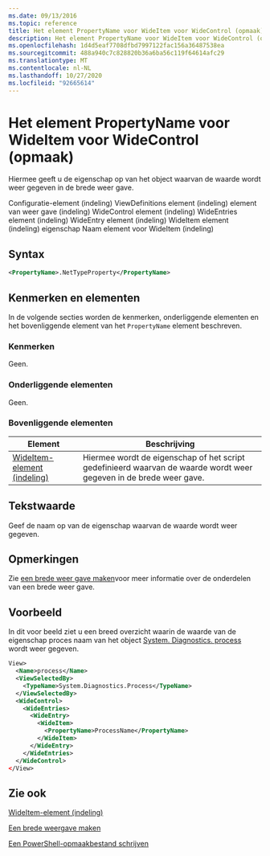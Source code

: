 ```yaml
---
ms.date: 09/13/2016
ms.topic: reference
title: Het element PropertyName voor WideItem voor WideControl (opmaak)
description: Het element PropertyName voor WideItem voor WideControl (opmaak)
ms.openlocfilehash: 1d4d5eaf7708dfbd7997122fac156a36487538ea
ms.sourcegitcommit: 488a940c7c828820b36a6ba56c119f64614afc29
ms.translationtype: MT
ms.contentlocale: nl-NL
ms.lasthandoff: 10/27/2020
ms.locfileid: "92665614"
---
```

# <a name="propertyname-element-for-wideitem-for-widecontrol-format"></a>Het element PropertyName voor WideItem voor WideControl (opmaak)

Hiermee geeft u de eigenschap op van het object waarvan de waarde wordt weer gegeven in de brede weer gave.

Configuratie-element (indeling) ViewDefinitions element (indeling) element van weer gave (indeling) WideControl element (indeling) WideEntries element (indeling) WideEntry element (indeling) WideItem element (indeling) eigenschap Naam element voor WideItem (indeling)

## <a name="syntax"></a>Syntax

```xml
<PropertyName>.NetTypeProperty</PropertyName>
```

## <a name="attributes-and-elements"></a>Kenmerken en elementen

In de volgende secties worden de kenmerken, onderliggende elementen en het bovenliggende element van het `PropertyName` element beschreven.

### <a name="attributes"></a>Kenmerken

Geen.

### <a name="child-elements"></a>Onderliggende elementen

Geen.

### <a name="parent-elements"></a>Bovenliggende elementen

|Element|Beschrijving|
|-------------|-----------------|
|[WideItem-element (indeling)](./wideitem-element-for-widecontrol-format.md)|Hiermee wordt de eigenschap of het script gedefinieerd waarvan de waarde wordt weer gegeven in de brede weer gave.|

## <a name="text-value"></a>Tekstwaarde

Geef de naam op van de eigenschap waarvan de waarde wordt weer gegeven.

## <a name="remarks"></a>Opmerkingen

Zie [een brede weer gave maken](./creating-a-wide-view.md)voor meer informatie over de onderdelen van een brede weer gave.

## <a name="example"></a>Voorbeeld

In dit voor beeld ziet u een breed overzicht waarin de waarde van de eigenschap proces naam van het object [System. Diagnostics. process](/dotnet/api/System.Diagnostics.Process) wordt weer gegeven.

```xml
View>
  <Name>process</Name>
  <ViewSelectedBy>
    <TypeName>System.Diagnostics.Process</TypeName>
  </ViewSelectedBy>
  <WideControl>
    <WideEntries>
      <WideEntry>
        <WideItem>
          <PropertyName>ProcessName</PropertyName>
        </WideItem>
      </WideEntry>
    </WideEntries>
  </WideControl>
</View>

```

## <a name="see-also"></a>Zie ook

[WideItem-element (indeling)](./wideitem-element-for-widecontrol-format.md)

[Een brede weergave maken](./creating-a-wide-view.md)

[Een PowerShell-opmaakbestand schrijven](./writing-a-powershell-formatting-file.md)
